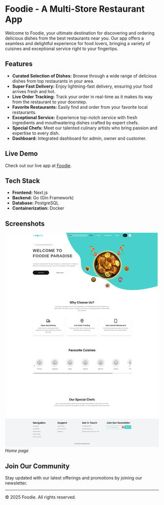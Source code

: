 # Foodie - A Multi-Store Restaurant App

Welcome to Foodie, your ultimate destination for discovering and ordering delicious dishes from the best restaurants near you. Our app offers a seamless and delightful experience for food lovers, bringing a variety of cuisines and exceptional service right to your fingertips.

## Features

- **Curated Selection of Dishes:** Browse through a wide range of delicious dishes from top restaurants in your area.
- **Super Fast Delivery:** Enjoy lightning-fast delivery, ensuring your food arrives fresh and hot.
- **Live Order Tracking:** Track your order in real-time as it makes its way from the restaurant to your doorstep.
- **Favorite Restaurants:** Easily find and order from your favorite local restaurants.
- **Exceptional Service:** Experience top-notch service with fresh ingredients and mouthwatering dishes crafted by expert chefs.
- **Special Chefs:** Meet our talented culinary artists who bring passion and expertise to every dish.
- **Dashboard:** Integrated dashboard for admin, owner and customer.


## Live Demo

Check out our live app at [Foodie](https://foodie.manjurulhoque.com/).

## Tech Stack

- **Frontend:** Next.js
- **Backend:** Go (Gin Framework)
- **Database:** PostgreSQL
- **Containerization:** Docker

## Screenshots

![Home Page](screenshots/home.png)
*Home page*

## Join Our Community

Stay updated with our latest offerings and promotions by joining our newsletter.

---

© 2025 Foodie. All rights reserved.